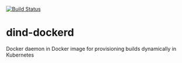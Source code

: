[![Build Status](https://travis-ci.org/TheNatureOfSoftware/dind-dockerd.svg)](https://travis-ci.org/TheNatureOfSoftware/dind-dockerd)

# dind-dockerd
Docker daemon in Docker image for provisioning builds dynamically in Kubernetes
